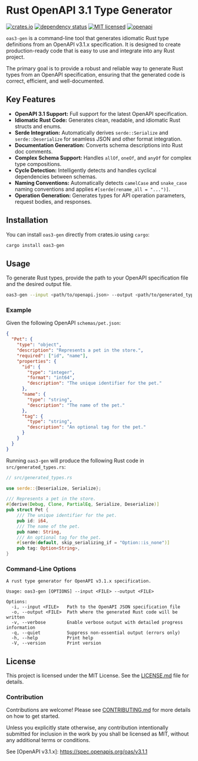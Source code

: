 # Rust OpenAPI 3.1 Type Generator

<!-- prettier-ignore-start -->
[![crates.io](https://img.shields.io/crates/v/oas3-gen?label=latest)](https://crates.io/crates/oas3-gen)
[![dependency status](https://deps.rs/crate/oas3-gen/0.7.0/status.svg)](https://deps.rs/crate/oas3-gen/0.7.0)
[![MIT licensed](https://img.shields.io/badge/license-MIT-blue.svg)](LICENSE.md)
[![openapi](https://badgen.net/badge/OAS/v3.1.1?list=1&color=purple)](https://github.com/OAI/OpenAPI-Specification)
<!-- prettier-ignore-end -->

`oas3-gen` is a command-line tool that generates idiomatic Rust type definitions from an OpenAPI v3.1.x specification. It is designed to create production-ready code that is easy to use and integrate into any Rust project.

The primary goal is to provide a robust and reliable way to generate Rust types from an OpenAPI specification, ensuring that the generated code is correct, efficient, and well-documented.

## Key Features

- **OpenAPI 3.1 Support:** Full support for the latest OpenAPI specification.
- **Idiomatic Rust Code:** Generates clean, readable, and idiomatic Rust structs and enums.
- **Serde Integration:** Automatically derives `serde::Serialize` and `serde::Deserialize` for seamless JSON and other format integration.
- **Documentation Generation:** Converts schema descriptions into Rust doc comments.
- **Complex Schema Support:** Handles `allOf`, `oneOf`, and `anyOf` for complex type compositions.
- **Cycle Detection:** Intelligently detects and handles cyclical dependencies between schemas.
- **Naming Conventions:** Automatically detects `camelCase` and `snake_case` naming conventions and applies `#[serde(rename_all = "...")]`.
- **Operation Generation:** Generates types for API operation parameters, request bodies, and responses.

## Installation

You can install `oas3-gen` directly from crates.io using `cargo`:

```sh
cargo install oas3-gen
```

## Usage

To generate Rust types, provide the path to your OpenAPI specification file and the desired output file.

```sh
oas3-gen --input <path/to/openapi.json> --output <path/to/generated_types.rs>
```

### Example

Given the following OpenAPI `schemas/pet.json`:

```json
{
  "Pet": {
    "type": "object",
    "description": "Represents a pet in the store.",
    "required": ["id", "name"],
    "properties": {
      "id": {
        "type": "integer",
        "format": "int64",
        "description": "The unique identifier for the pet."
      },
      "name": {
        "type": "string",
        "description": "The name of the pet."
      },
      "tag": {
        "type": "string",
        "description": "An optional tag for the pet."
      }
    }
  }
}
```

Running `oas3-gen` will produce the following Rust code in `src/generated_types.rs`:

```rust
// src/generated_types.rs

use serde::{Deserialize, Serialize};

/// Represents a pet in the store.
#[derive(Debug, Clone, PartialEq, Serialize, Deserialize)]
pub struct Pet {
    /// The unique identifier for the pet.
    pub id: i64,
    /// The name of the pet.
    pub name: String,
    /// An optional tag for the pet.
    #[serde(default, skip_serializing_if = "Option::is_none")]
    pub tag: Option<String>,
}
```

### Command-Line Options

```
A rust type generator for OpenAPI v3.1.x specification.

Usage: oas3-gen [OPTIONS] --input <FILE> --output <FILE>

Options:
  -i, --input <FILE>   Path to the OpenAPI JSON specification file
  -o, --output <FILE>  Path where the generated Rust code will be written
  -v, --verbose        Enable verbose output with detailed progress information
  -q, --quiet          Suppress non-essential output (errors only)
  -h, --help           Print help
  -V, --version        Print version
```

## License

This project is licensed under the MIT License. See the [LICENSE.md](LICENSE.md) file for details.

### Contribution

Contributions are welcome! Please see [CONTRIBUTING.md](CONTRIBUTING.md) for more details on how to get started.

Unless you explicitly state otherwise, any contribution intentionally submitted for inclusion in the work by you shall be licensed as MIT, without any additional terms or conditions.

See [OpenAPI v3.1.x]: <https://spec.openapis.org/oas/v3.1.1>
